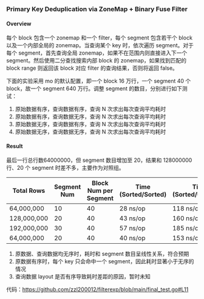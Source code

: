 ### Primary Key Deduplication via ZoneMap + Binary Fuse Filter

#### Overview

每个 block 包含一个 zonemap 和一个 filter，每个 segment 包含若干个 block 以及一个内部全局的 zonemap。当查询某个 key 时，依次遍历 segment。对于每个 segment，首先查询全局 zonemap，如果不在范围内则直接进入下一个 segment。然后使用二分查找搜索内部 block 的 zonemap，如果找到匹配的 block range 则返回该 block 对应 filter 的查询结果，否则将返回 false。

下面的实验采用 mo 的默认配置，即一个 block 16 万行，一个 segment 40 个block，故一个 segment 640 万行。调整 segment 的数目，分别进行如下测试：

1. 原始数据有序，查询数据有序，查询 N 次求出每次查询平均耗时
2. 原始数据有序，查询数据无序，查询 N 次求出每次查询平均耗时
3. 原始数据无序，查询数据有序，查询 N 次求出每次查询平均耗时
4. 原始数据无序，查询数据无序，查询 N 次求出每次查询平均耗时

#### Result

最后一行总行数64000000，但 segment 数目增加至 20，结果和 128000000 行、20 个 segment 时差不多，主要作为对照组。 

| Total Rows  | Segment Num | Block Num per Segment | Time (Sorted/Sorted) | Time (Sorted/Unsorted) | Time (Unsorted/Sorted) | Time (Unsorted/Unsorted) |
| ----------- | ----------- | --------------------- | -------------------- | ---------------------- | ---------------------- | ------------------------ |
| 64,000,000  | 10          | 40                    | 28 ns/op             | 118 ns/op              | 101 ns/op              | 360 ns/op                |
| 128,000,000 | 20          | 40                    | 43 ns/op             | 160 ns/op              | 169 ns/op              | 619 ns/op                |
| 192,000,000 | 30          | 40                    | 57 ns/op             | 185 ns/op              | 248 ns/op              | 906 ns/op                |
| 64,000,000  | 20          | 40                    | 40 ns/op             | 153 ns/op              | 162 ns/op              | 592 ns/op                |

1. 原数据、查询数据均无序时，耗时和 segment 数目呈线性关系，符合预期
2. 原数据有序时，每个 key 只会命中一个 segment，因此耗时显著小于无序的情况
3. 查询数据 layout 是否有序导致耗时差距的原因，暂时未知

代码：https://github.com/zzl200012/filterexp/blob/main/final_test.go#L11